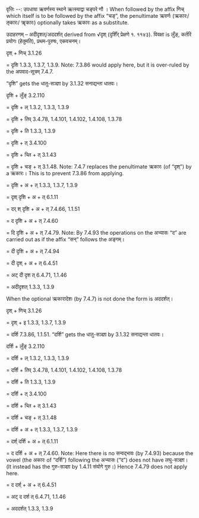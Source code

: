 

वृत्तिः --: उपधाया ऋवर्णस्य स्थाने ऋत्स्याद्वा चङ्परे णौ । When followed by the affix णिच् which itself is to be followed by the affix “चङ्”, the penultimate ऋवर्णः (ऋकारः/ऌकारः/ ॠकारः) optionally takes ऋकारः as a substitute.


उदाहरणम् – अदीदृशत्/अददर्शत् derived from √दृश् (दृशिँर् प्रेक्षणे १. ११४३). विवक्षा is लुँङ्, कर्तरि प्रयोगः (हेतुमति), प्रथम-पुरुषः, एकवचनम्।


दृश् + णिच् 3.1.26

= दृशि 1.3.3, 1.3.7, 1.3.9. Note: 7.3.86 would apply here, but it is over-ruled by the अपवाद-सूत्रम् 7.4.7.

“दृशि” gets the धातु-सञ्ज्ञा by 3.1.32 सनाद्यन्ता धातवः।


दृशि + लुँङ् 3.2.110

= दृशि + ल् 1.3.2, 1.3.3, 1.3.9

= दृशि + तिप् 3.4.78, 1.4.101, 1.4.102, 1.4.108, 1.3.78

= दृशि + ति 1.3.3, 1.3.9

= दृशि + त् 3.4.100

= दृशि + च्लि + त् 3.1.43

= दृशि + चङ् + त् 3.1.48. Note: 7.4.7 replaces the penultimate ऋकारः (of “दृश्”) by a ऋकारः। This is to prevent 7.3.86 from applying.

= दृशि + अ + त् 1.3.3, 1.3.7, 1.3.9

= दृश् दृशि + अ + त् 6.1.11

= दर् श् दृशि + अ + त् 7.4.66, 1.1.51

= द दृशि + अ + त् 7.4.60

= दि दृशि + अ + त् 7.4.79. Note: By 7.4.93 the operations on the अभ्यासः “द” are carried out as if the affix “सन्” follows the अङ्गम्।

= दी दृशि + अ + त् 7.4.94

= दी दृश् + अ + त् 6.4.51

= अट् दी दृश त् 6.4.71, 1.1.46

= अदीदृशत् 1.3.3, 1.3.9


When the optional ऋकारादेशः (by 7.4.7) is not done the form is अददर्शत्।

दृश् + णिच् 3.1.26

= दृश् + इ 1.3.3, 1.3.7, 1.3.9

= दर्शि 7.3.86, 1.1.51. “दर्शि” gets the धातु-सञ्ज्ञा by 3.1.32 सनाद्यन्ता धातवः।


दर्शि + लुँङ् 3.2.110

= दर्शि + ल् 1.3.2, 1.3.3, 1.3.9

= दर्शि + तिप् 3.4.78, 1.4.101, 1.4.102, 1.4.108, 1.3.78

= दर्शि + ति 1.3.3, 1.3.9

= दर्शि + त् 3.4.100

= दर्शि + च्लि + त् 3.1.43

= दर्शि + चङ् + त् 3.1.48

= दर्शि + अ + त् 1.3.3, 1.3.7, 1.3.9

= दर्श् दर्शि + अ + त् 6.1.11

= द दर्शि + अ + त् 7.4.60. Note: Here there is no सन्वद्भावः (by 7.4.93) because the vowel (the अकारः of “दर्शि”) following the अभ्यासः (“द”) does not have लघु-सञ्ज्ञा। (It instead has the गुरु-सञ्ज्ञा by 1.4.11 संयोगे गुरु।) Hence 7.4.79 does not apply here.

= द दर्श् + अ + त् 6.4.51

= अट् द दर्श त् 6.4.71, 1.1.46

= अददर्शत् 1.3.3, 1.3.9

